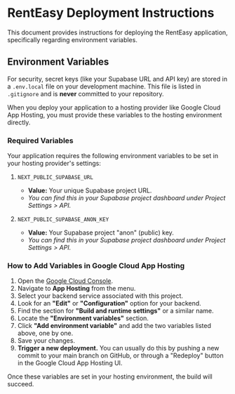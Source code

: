 # RentEasy Deployment Instructions

This document provides instructions for deploying the RentEasy application, specifically regarding environment variables.

## Environment Variables

For security, secret keys (like your Supabase URL and API key) are stored in a `.env.local` file on your development machine. This file is listed in `.gitignore` and is **never** committed to your repository.

When you deploy your application to a hosting provider like Google Cloud App Hosting, you must provide these variables to the hosting environment directly.

### Required Variables

Your application requires the following environment variables to be set in your hosting provider's settings:

1.  `NEXT_PUBLIC_SUPABASE_URL`
    *   **Value:** Your unique Supabase project URL.
    *   *You can find this in your Supabase project dashboard under Project Settings > API.*

2.  `NEXT_PUBLIC_SUPABASE_ANON_KEY`
    *   **Value:** Your Supabase project "anon" (public) key.
    *   *You can find this in your Supabase project dashboard under Project Settings > API.*

### How to Add Variables in Google Cloud App Hosting

1.  Open the [Google Cloud Console](https://console.cloud.google.com/).
2.  Navigate to **App Hosting** from the menu.
3.  Select your backend service associated with this project.
4.  Look for an **"Edit"** or **"Configuration"** option for your backend.
5.  Find the section for **"Build and runtime settings"** or a similar name.
6.  Locate the **"Environment variables"** section.
7.  Click **"Add environment variable"** and add the two variables listed above, one by one.
8.  Save your changes.
9.  **Trigger a new deployment.** You can usually do this by pushing a new commit to your main branch on GitHub, or through a "Redeploy" button in the Google Cloud App Hosting UI.

Once these variables are set in your hosting environment, the build will succeed.